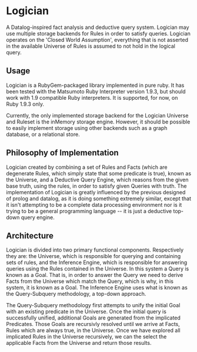 Logician
========
A Datalog-inspired fact analysis and deductive query system. Logician may use
multiple storage backends for Rules in order to satisfy queries. Logician 
operates on the 'Closed World Assumption', everything that is not asserted in 
the available Universe of Rules is assumed to not hold in the logical query.

Usage
-----
Logician is a RubyGem-packaged library implemented in pure ruby. It has been
tested with the Matsumoto Ruby Interpreter version 1.9.3, but should work with
1.9 compatible Ruby interpreters. It is supported, for now, on Ruby 1.9.3 only.

Currently, the only implemented storage backend for the Logician Universe and
Ruleset is the inMemory storage engine. However, it should be possible to easily
implement storage using other backends such as a graph database, or a relational
store.

Philosophy of Implementation
----------------------------
Logician created by combining a set of Rules and Facts (which are degenerate 
Rules, which simply state that some predicate is true), known as the Universe, 
and a Deductive Query Engine, which reasons from the given base truth, using 
the rules, in order to satisfy given Queries with truth. The implementation
of Logician is greatly influenced by the previous designed of prolog and
datalog, as it is doing something extremely similar, except that it isn't
attempting to be a complete data processing environment nor is it trying to be
a general programming language -- it is just a deductive top-down query engine.

Architecture
------------
Logician is divided into two primary functional components. Respectively they 
are: the Universe, which is responsible for querying and containing sets of 
rules, and the Inference Engine, which is responsible for answering queries
using the Rules contained in the Universe. In this system a Query is known as a
Goal. That is, in order to answer the Query we need to derive Facts from the 
Universe which match the Query, which is why, in this system, it is known as a 
Goal. The Inference Engine uses what is known as the Query-Subquery methodology, 
a top-down approach.

The Query-Subquery methodology first attempts to unify the initial Goal with 
an existing predicate in the Universe. Once the initial query is successfully 
unified, additional Goals are generated from the implicated Predicates. Those 
Goals are recursivly resolved until we arrive at Facts, Rules which are always 
true, in the Universe. Once we have explored all implicated Rules in the 
Universe recursively, we can the select the applicable Facts from the 
Universe and return those results.